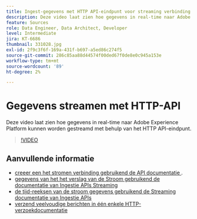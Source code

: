 ```yaml
---
title: Ingest-gegevens met HTTP API-eindpunt voor streaming verbinding
description: Deze video laat zien hoe gegevens in real-time naar Adobe Experience Platform kunnen worden gestreamd met behulp van het HTTP API-eindpunt.
feature: Sources
role: Data Engineer, Data Architect, Developer
level: Intermediate
jira: KT-6686
thumbnail: 331028.jpg
exl-id: 2f9c3f6f-169a-431f-b697-a5ed86c274f5
source-git-commit: 286c85aa88d44574f00ded67f0de8e0c945a153e
workflow-type: tm+mt
source-wordcount: '89'
ht-degree: 2%

---
```


# Gegevens streamen met HTTP-API

Deze video laat zien hoe gegevens in real-time naar Adobe Experience Platform kunnen worden gestreamd met behulp van het HTTP API-eindpunt.

>[!VIDEO](https://video.tv.adobe.com/v/331028?learn=on&enablevpops)

## Aanvullende informatie

* [ creeer een het stromen verbinding gebruikend de API documentatie ](https://experienceleague.adobe.com/docs/experience-platform/sources/api-tutorials/create/streaming/http.html).
* [ gegevens van het het verslag van de Stroom gebruikend de documentatie van Ingestie APIs Streaming ](https://experienceleague.adobe.com/docs/experience-platform/ingestion/tutorials/streaming-record-data.html)
* [ de tijd-reeksen van de stroom gegevens gebruikend de Streaming documentatie van Ingestie APIs ](https://experienceleague.adobe.com/docs/experience-platform/ingestion/tutorials/streaming-time-series-data.html)
* [ verzend veelvoudige berichten in één enkele HTTP- verzoekdocumentatie ](https://experienceleague.adobe.com/docs/experience-platform/ingestion/tutorials/streaming-multiple-messages.html)